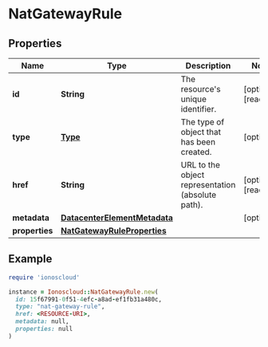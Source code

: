 # NatGatewayRule

## Properties

| Name | Type | Description | Notes |
| ---- | ---- | ----------- | ----- |
| **id** | **String** | The resource&#39;s unique identifier. | [optional][readonly] |
| **type** | [**Type**](Type.md) | The type of object that has been created. | [optional] |
| **href** | **String** | URL to the object representation (absolute path). | [optional][readonly] |
| **metadata** | [**DatacenterElementMetadata**](DatacenterElementMetadata.md) |  | [optional] |
| **properties** | [**NatGatewayRuleProperties**](NatGatewayRuleProperties.md) |  |  |

## Example

```ruby
require 'ionoscloud'

instance = Ionoscloud::NatGatewayRule.new(
  id: 15f67991-0f51-4efc-a8ad-ef1fb31a480c,
  type: "nat-gateway-rule",
  href: <RESOURCE-URI>,
  metadata: null,
  properties: null
)
```

